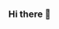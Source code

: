 ### Hi there 👋

<!--
**mzrickers/mzrickers** is a ✨ _special_ ✨ repository because its `README.md` (this file) appears on your GitHub profile.

Here are some ideas to get you started:

- 🔭 I’m currently working on ... Drawing app in React
- 🌱 I’m currently learning ... Docker and Kubernetes
- 👯 I’m looking to collaborate on ... learning apps
- 🤔 I’m looking for help with ... AWS
- 💬 Ask me about ... my comic
- 📫 How to reach me: ... [Website](https://zachrickers.com)
- 😄 Pronouns: ... He/Him
- ⚡ Fun fact: ... I lived in Japan for 3 years.
-->
